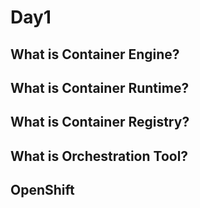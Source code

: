 # Day1 

## What is Container Engine?

## What is Container Runtime?

## What is Container Registry?

## What is Orchestration Tool?




## OpenShift


